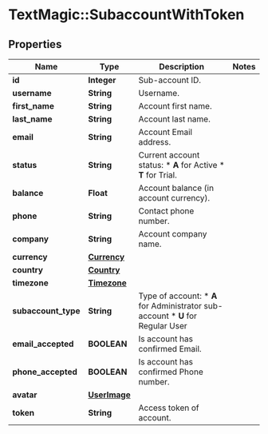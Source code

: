 # TextMagic::SubaccountWithToken

## Properties
Name | Type | Description | Notes
------------ | ------------- | ------------- | -------------
**id** | **Integer** | Sub-account ID. | 
**username** | **String** | Username. | 
**first_name** | **String** | Account first name. | 
**last_name** | **String** | Account last name. | 
**email** | **String** | Account Email address. | 
**status** | **String** | Current account status: * **A** for Active * **T** for Trial.  | 
**balance** | **Float** | Account balance (in account currency). | 
**phone** | **String** | Contact phone number. | 
**company** | **String** | Account company name. | 
**currency** | [**Currency**](Currency.md) |  | 
**country** | [**Country**](Country.md) |  | 
**timezone** | [**Timezone**](Timezone.md) |  | 
**subaccount_type** | **String** | Type of account: *   **A** for Administrator sub-account *   **U** for Regular User  | 
**email_accepted** | **BOOLEAN** | Is account has confirmed Email. | 
**phone_accepted** | **BOOLEAN** | Is account has confirmed Phone number. | 
**avatar** | [**UserImage**](UserImage.md) |  | 
**token** | **String** | Access token of account. | 


